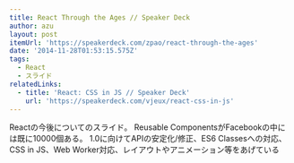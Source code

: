 ```yaml
---
title: React Through the Ages // Speaker Deck
author: azu
layout: post
itemUrl: 'https://speakerdeck.com/zpao/react-through-the-ages'
date: '2014-11-28T01:53:15.575Z'
tags:
  - React
  - スライド
relatedLinks:
  - title: 'React: CSS in JS // Speaker Deck'
    url: 'https://speakerdeck.com/vjeux/react-css-in-js'
---
```

Reactの今後についてのスライド。
Reusable ComponentsがFacebookの中には既に10000個ある。
1.0に向けてAPIの安定化/修正、ES6 Classesへの対応、CSS in JS、Web Worker対応、レイアウトやアニメーション等をあげている
